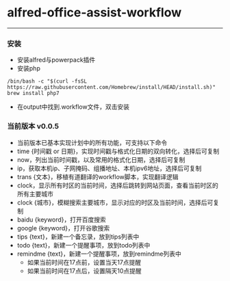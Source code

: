 # alfred-office-assist-workflow
---------------
### 安装
* 安装alfred与powerpack插件
* 安装php
```
/bin/bash -c "$(curl -fsSL https://raw.githubusercontent.com/Homebrew/install/HEAD/install.sh)"
brew install php7
```
* 在output中找到.workflow文件，双击安装

### 当前版本 v0.0.5
* 当前版本已基本实现计划中的所有功能，可支持以下命令
* time {时间戳 or 日期}，实现时间戳与格式化日期的双向转化，选择后可复制
* now，列出当前时间戳，以及常用的格式化日期，选择后可复制
* ip，获取本机ip、子网掩码、组播地址、本机ipv6地址，选择后可复制
* trans {文本}，移植有道翻译的workflow脚本，实现翻译逻辑
* clock，显示所有时区的当前时间，选择后跳转到网站页面，查看当前时区的所有主要城市
* clock {城市}，模糊搜索主要城市，显示对应的时区及当前时间，选择后可复制
* baidu {keyword}，打开百度搜索
* google {keyword}，打开谷歌搜索
* tips {text}，新建一个备忘录，放到tips列表中
* todo {text}，新建一个提醒事项，放到todo列表中
* remindme {text}，新建一个提醒事项，放到remindme列表中
    * 如果当前时间在17点前，设置当天17点提醒
    * 如果当前时间在17点后，设置隔天10点提醒